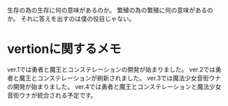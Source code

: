 生存の為の生存に何の意味があるのか。
繁殖の為の繁殖に何の意味があるのか。
それに答えを出すのは僕の役目じゃない。

# vertionに関するメモ
ver.1では勇者と魔王とコンステレーションの開発が始まりました。
ver.2では勇者と魔王とコンステレーションが刷新されました。
ver.3では魔法少女音街ウナの開発が始まりました。
ver.4では勇者と魔王とコンステレーションと魔法少女音街ウナが統合される予定です。

